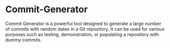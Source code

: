 # Commit-Generator
Commit Generator is a powerful tool designed to generate a large number of commits with random dates in a Git repository. It can be used for various purposes such as testing, demonstration, or populating a repository with dummy commits.
